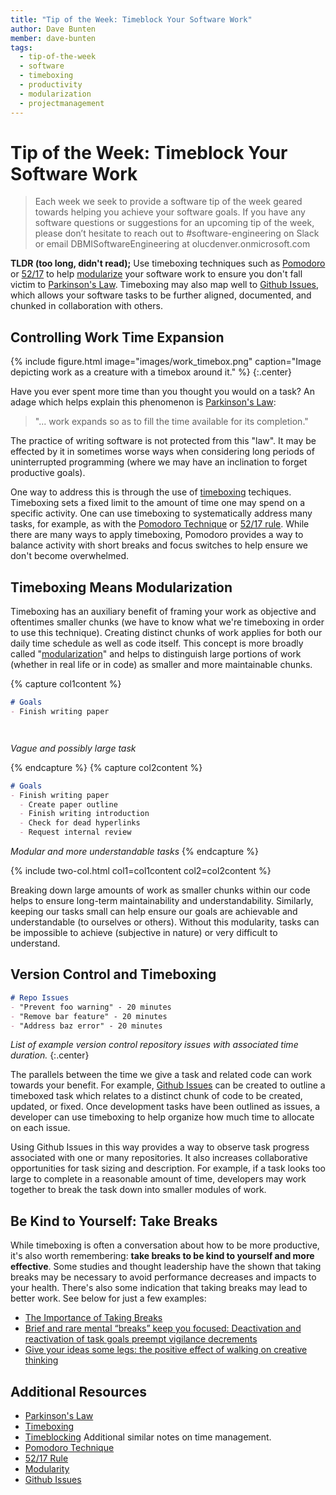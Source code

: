 ```yaml
---
title: "Tip of the Week: Timeblock Your Software Work"
author: Dave Bunten
member: dave-bunten
tags:
  - tip-of-the-week
  - software
  - timeboxing
  - productivity
  - modularization
  - projectmanagement
---
```


# Tip of the Week: Timeblock Your Software Work

> Each week we seek to provide a software tip of the week geared towards helping you achieve your software goals. If you have any software questions or suggestions for an upcoming tip of the week, please don’t hesitate to reach out to #software-engineering on Slack or email DBMISoftwareEngineering at olucdenver.onmicrosoft.com

__TLDR (too long, didn't read);__
Use timeboxing techniques such as [Pomodoro](https://en.wikipedia.org/wiki/Pomodoro_Technique) or [52/17](https://en.wikipedia.org/wiki/52/17_rule) to help [modularize](https://en.wikipedia.org/wiki/Modularity) your software work to ensure you don't fall victim to [Parkinson's Law](https://en.wikipedia.org/wiki/Parkinson%27s_law). Timeboxing may also map well to [Github Issues](https://github.com/features/issues), which allows your software tasks to be further aligned, documented, and chunked in collaboration with others.

## Controlling Work Time Expansion

{% include figure.html image="images/work_timebox.png" caption="Image depicting work as a creature with a timebox around it."  %}
{:.center}

Have you ever spent more time than you thought you would on a task? An adage which helps explain this phenomenon is [Parkinson's Law](https://www.economist.com/news/1955/11/19/parkinsons-law):

>"... work expands so as to fill the time available for its completion."

The practice of writing software is not protected from this "law". It may be effected by it in sometimes worse ways when considering long periods of uninterrupted programming (where we may have an inclination to forget productive goals).

One way to address this is through the use of [timeboxing](https://en.wikipedia.org/wiki/Timeboxing) techiques. Timeboxing sets a fixed limit to the amount of time one may spend on a specific activity. One can use timeboxing to systematically address many tasks, for example, as with the [Pomodoro Technique](https://en.wikipedia.org/wiki/Pomodoro_Technique) or [52/17 rule](https://en.wikipedia.org/wiki/52/17_rule). While there are many ways to apply timeboxing, Pomodoro provides a way to balance activity with short breaks and focus switches to help ensure we don't become overwhelmed.

## Timeboxing Means Modularization

Timeboxing has an auxiliary benefit of framing your work as objective and oftentimes smaller chunks (we have to know what we're timeboxing in order to use this technique). Creating distinct chunks of work applies for both our daily time schedule as well as code itself. This concept is more broadly called "[modularization](https://en.wikipedia.org/wiki/Modularity)" and helps to distinguish large portions of work (whether in real life or in code) as smaller and more maintainable chunks.

{% capture col1content %}

```markdown
# Goals
- Finish writing paper




```

_Vague and possibly large task_

{% endcapture %}
{% capture col2content %}

```markdown
# Goals
- Finish writing paper
  - Create paper outline
  - Finish writing introduction
  - Check for dead hyperlinks
  - Request internal review
```

_Modular and more understandable tasks_
{% endcapture %}

{% include two-col.html col1=col1content col2=col2content %}

Breaking down large amounts of work as smaller chunks within our code helps to ensure long-term maintainability and understandability. Similarly, keeping our tasks small can help ensure our goals are achievable and understandable (to ourselves or others). Without this modularity, tasks can be impossible to achieve (subjective in nature) or very difficult to understand.

## Version Control and Timeboxing

```markdown
# Repo Issues
- "Prevent foo warning" - 20 minutes
- "Remove bar feature" - 20 minutes
- "Address baz error" - 20 minutes

```

_List of example version control repository issues with associated time duration._
{:.center}

The parallels between the time we give a task and related code can work towards your benefit. For example, [Github Issues](https://github.com/features/issues) can be created to outline a timeboxed task which relates to a distinct chunk of code to be created, updated, or fixed. Once development tasks have been outlined as issues, a developer can use timeboxing to help organize how much time to allocate on each issue.

Using Github Issues in this way provides a way to observe task progress associated with one or many repositories. It also increases collaborative opportunities for task sizing and description. For example, if a task looks too large to complete in a reasonable amount of time, developers may work together to break the task down into smaller modules of work.

## Be Kind to Yourself: Take Breaks

While timeboxing is often a conversation about how to be more productive, it's also worth remembering: __take breaks to be kind to yourself and more effective__. Some studies and thought leadership have the shown that taking breaks may be necessary to avoid performance decreases and impacts to your health. There's also some indication that taking breaks may lead to better work. See below for just a few examples:

- [The Importance of Taking Breaks](https://thewellbeingthesis.org.uk/foundations-for-success/importance-of-taking-breaks-and-having-other-interests/)
- [Brief and rare mental “breaks” keep you focused: Deactivation and reactivation of task goals preempt vigilance decrements](https://www.sciencedirect.com/science/article/pii/S0010027710002994?via%3Dihub)
- [Give your ideas some legs: the positive effect of walking on creative thinking](https://pubmed.ncbi.nlm.nih.gov/24749966/)

## Additional Resources

- [Parkinson's Law](https://en.wikipedia.org/wiki/Parkinson%27s_law)
- [Timeboxing](https://en.wikipedia.org/wiki/Timeboxing)
- [Timeblocking](https://en.wikipedia.org/wiki/Timeblocking) Additional similar notes on time management.
- [Pomodoro Technique](https://en.wikipedia.org/wiki/Pomodoro_Technique)
- [52/17 Rule](https://en.wikipedia.org/wiki/52/17_rule)
- [Modularity](https://en.wikipedia.org/wiki/Modularity)
- [Github Issues](https://github.com/features/issues)
